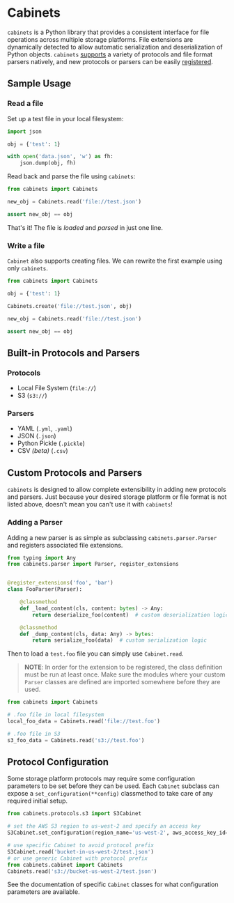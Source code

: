 # Cabinets

`cabinets` is a Python library that provides a consistent interface for file operations
across multiple storage platforms. File extensions are dynamically detected to allow
automatic serialization and deserialization of Python objects.
`cabinets` [supports](#built-in-protocols-and-parsers) a variety of protocols and file
format parsers natively, and new protocols or parsers can be
easily [registered](#custom-protocols-and-parsers).

## Sample Usage

### Read a file

Set up a test file in your local filesystem:

```python
import json

obj = {'test': 1}

with open('data.json', 'w') as fh:
    json.dump(obj, fh)
```

Read back and parse the file using `cabinets`:

```python
from cabinets import Cabinets

new_obj = Cabinets.read('file://test.json')

assert new_obj == obj
```

That's it! The file is *loaded* and *parsed* in just one line.

### Write a file

`Cabinet` also supports creating files. We can rewrite the first example using
only `cabinets`.

```python
from cabinets import Cabinets

obj = {'test': 1}

Cabinets.create('file://test.json', obj)

new_obj = Cabinets.read('file://test.json')

assert new_obj == obj
```

## Built-in Protocols and Parsers

### Protocols

- Local File System (`file://`)
- S3 (`s3://`)

### Parsers

- YAML (`.yml`, `.yaml`)
- JSON (`.json`)
- Python Pickle (`.pickle`)
- CSV *(beta)* (`.csv`)

## Custom Protocols and Parsers

`cabinets` is designed to allow complete extensibility in adding new protocols and
parsers. Just because your desired storage platform or file format is not listed above,
doesn't mean you can't use it with `cabinets`!

### Adding a Parser

Adding a new parser is as simple as subclassing `cabinets.parser.Parser` and registers
associated file extensions.

```python
from typing import Any
from cabinets.parser import Parser, register_extensions


@register_extensions('foo', 'bar')
class FooParser(Parser):

    @classmethod
    def _load_content(cls, content: bytes) -> Any:
        return deserialize_foo(content)  # custom deserialization logic

    @classmethod
    def _dump_content(cls, data: Any) -> bytes:
        return serialize_foo(data)  # custom serialization logic

```

Then to load a `test.foo` file you can simply use `Cabinet.read`. 

> **NOTE**: In order for the extension to be registered, the class definition must be
> run at least once. Make sure the modules where your custom `Parser` classes are defined
> are imported somewhere before they are used.

```python
from cabinets import Cabinets

# .foo file in local filesystem
local_foo_data = Cabinets.read('file://test.foo')

# .foo file in S3
s3_foo_data = Cabinets.read('s3://test.foo')
```


## Protocol Configuration

Some storage platform protocols may require some configuration parameters to be set before they can be used.
Each `Cabinet` subclass can expose a `set_configuration(**config)` classmethod to take 
care of any required initial setup.

```python
from cabinets.protocols.s3 import S3Cabinet

# set the AWS S3 region to us-west-2 and specify an access key
S3Cabinet.set_configuration(region_name='us-west-2', aws_access_key_id=...)

# use specific Cabinet to avoid protocol prefix
S3Cabinet.read('bucket-in-us-west-2/test.json') 
# or use generic Cabinet with protocol prefix
from cabinets.cabinet import Cabinets
Cabinets.read('s3://bucket-us-west-2/test.json')
```

See the documentation of specific `Cabinet` classes for what configuration parameters are available.
